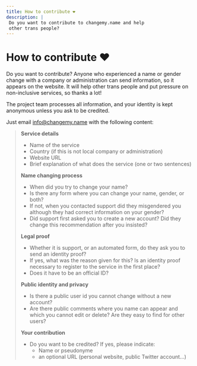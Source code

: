 ```yaml
---
title: How to contribute ❤
description: |
 Do you want to contribute to changemy.name and help
 other trans people? 
---
```


# How to contribute ❤️

Do you want to contribute? Anyone who experienced a name or gender
change with a company or administration can send information, so it appears
on the website. It will help other trans people and put pressure on
non-inclusive services, so thanks a lot!

The project team processes all information, and your identity
is kept anonymous unless you ask to be credited.

Just email [info@changemy.name](mailto:info@changemy.name) with
the following content:

> **Service details**
> * Name of the service
> * Country (if this is not local company or administration)
> * Website URL
> * Brief explanation of what does the service (one or two sentences)
>
> **Name changing process**
> 
> * When did you try to change your name?
> * Is there any form where you can change your name, gender, or both?
> * If not, when you contacted support did they misgendered you although
>they had correct information on your gender?
> * Did support first asked you to create a new account? Did they change
>this recommendation after you insisted?
>
> **Legal proof**
> * Whether it is support, or an automated form, do they ask you to send
>an identity proof?
> * If yes, what was the reason given for this? Is an identity proof
>necessary to register to the service in the first place?
> * Does it have to be an official ID?
>
> **Public identity and privacy**
> * Is there a public user id you cannot change without a new account?
> * Are there public comments where you name can appear and which you
>cannot edit or delete? Are they easy to find for other users?
>
> **Your contribution**
> * Do you want to be credited? If yes, please indicate:
>   * Name or pseudonyme
>   * an optional URL (personal website, public Twitter account...)
